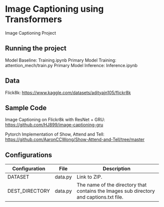# Image Captioning using Transformers
Image Captioning Project

## Running the project

Model Baseline: Training.ipynb
Primary Model Training: attention_mech/train.py
Primary Model Inference: Inference.ipynb


## Data
Flick8k: https://www.kaggle.com/datasets/adityajn105/flickr8k

## Sample Code
Image Captioning on Flickr8k with ResNet + GRU: https://github.com/HJ899/image-captioning-gru

Pytorch Implementation of Show, Attend and Tell: https://github.com/AaronCCWong/Show-Attend-and-Tell/tree/master

## Configurations

| Configuration | File | Description
| ---  | --- | --- |
| DATASET | data.py | Link to ZIP.  |
| DEST_DIRECTORY | data.py | The name of the directory that contains the Images sub directory and captions.txt file. |
